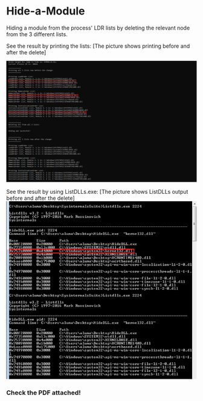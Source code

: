 # Hide-a-Module

Hiding a module from the process' LDR lists by deleting the relevant node from the 3 different lists.

See the result by printing the lists:
[The picture shows printing before and after the delete]

![Alt text](result_by_print.PNG?raw=true "Title")

See the result by using ListDLLs.exe: 
[The picture shows ListDLLs output before and after the delete]
![Alt text](result_by_listdlls.PNG?raw=true "Title")

### Check the PDF attached!
